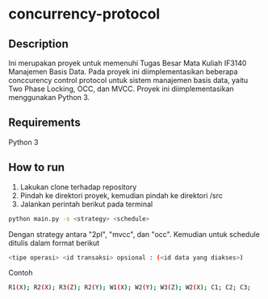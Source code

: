 # concurrency-protocol
## Description
Ini merupakan proyek untuk memenuhi Tugas Besar Mata Kuliah IF3140 Manajemen Basis Data. Pada proyek ini diimplementasikan beberapa conccurency control protocol untuk sistem manajemen basis data, yaitu Two Phase Locking, OCC, dan MVCC. Proyek ini diimplementasikan menggunakan Python 3.

## Requirements
Python 3

## How to run
1. Lakukan clone terhadap repository
2. Pindah ke direktori proyek, kemudian pindah ke direktori /src
3. Jalankan perintah berikut pada terminal
```bash
python main.py -s <strategy> <schedule>
```
  Dengan strategy antara "2pl", "mvcc", dan "occ". Kemudian untuk schedule ditulis dalam format berikut
  ```bash
  <tipe operasi> <id transaksi> opsional : (<id data yang diakses>)
  ```
  Contoh
  ```bash
  R1(X); R2(X); R3(Z); R2(Y); W1(X); W2(Y); W3(Z); W2(X); C1; C2; C3;
  ```
